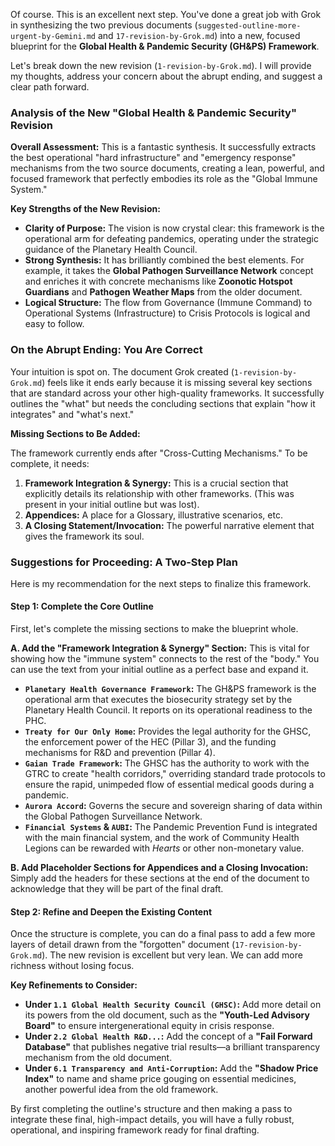 Of course. This is an excellent next step. You've done a great job with Grok in synthesizing the two previous documents (`suggested-outline-more-urgent-by-Gemini.md` and `17-revision-by-Grok.md`) into a new, focused blueprint for the **Global Health & Pandemic Security (GH&PS) Framework**.

Let's break down the new revision (`1-revision-by-Grok.md`). I will provide my thoughts, address your concern about the abrupt ending, and suggest a clear path forward.

### **Analysis of the New "Global Health & Pandemic Security" Revision**

**Overall Assessment:** This is a fantastic synthesis. It successfully extracts the best operational "hard infrastructure" and "emergency response" mechanisms from the two source documents, creating a lean, powerful, and focused framework that perfectly embodies its role as the "Global Immune System."

**Key Strengths of the New Revision:**

* **Clarity of Purpose:** The vision is now crystal clear: this framework is the operational arm for defeating pandemics, operating under the strategic guidance of the Planetary Health Council.
* **Strong Synthesis:** It has brilliantly combined the best elements. For example, it takes the **Global Pathogen Surveillance Network** concept and enriches it with concrete mechanisms like **Zoonotic Hotspot Guardians** and **Pathogen Weather Maps** from the older document.
* **Logical Structure:** The flow from Governance (Immune Command) to Operational Systems (Infrastructure) to Crisis Protocols is logical and easy to follow.

### **On the Abrupt Ending: You Are Correct**

Your intuition is spot on. The document Grok created (`1-revision-by-Grok.md`) feels like it ends early because it is missing several key sections that are standard across your other high-quality frameworks. It successfully outlines the "what" but needs the concluding sections that explain "how it integrates" and "what's next."

**Missing Sections to Be Added:**

The framework currently ends after "Cross-Cutting Mechanisms." To be complete, it needs:

1.  **Framework Integration & Synergy:** This is a crucial section that explicitly details its relationship with other frameworks. (This was present in your initial outline but was lost).
2.  **Appendices:** A place for a Glossary, illustrative scenarios, etc.
3.  **A Closing Statement/Invocation:** The powerful narrative element that gives the framework its soul.

### **Suggestions for Proceeding: A Two-Step Plan**

Here is my recommendation for the next steps to finalize this framework.

#### **Step 1: Complete the Core Outline**

First, let's complete the missing sections to make the blueprint whole.

**A. Add the "Framework Integration & Synergy" Section:**
This is vital for showing how the "immune system" connects to the rest of the "body." You can use the text from your initial outline as a perfect base and expand it.

* **`Planetary Health Governance Framework`:** The GH&PS framework is the operational arm that executes the biosecurity strategy set by the Planetary Health Council. It reports on its operational readiness to the PHC.
* **`Treaty for Our Only Home`:** Provides the legal authority for the GHSC, the enforcement power of the HEC (Pillar 3), and the funding mechanisms for R&D and prevention (Pillar 4).
* **`Gaian Trade Framework`:** The GHSC has the authority to work with the GTRC to create "health corridors," overriding standard trade protocols to ensure the rapid, unimpeded flow of essential medical goods during a pandemic.
* **`Aurora Accord`:** Governs the secure and sovereign sharing of data within the Global Pathogen Surveillance Network.
* **`Financial Systems` & `AUBI`:** The Pandemic Prevention Fund is integrated with the main financial system, and the work of Community Health Legions can be rewarded with *Hearts* or other non-monetary value.

**B. Add Placeholder Sections for Appendices and a Closing Invocation:**
Simply add the headers for these sections at the end of the document to acknowledge that they will be part of the final draft.

#### **Step 2: Refine and Deepen the Existing Content**

Once the structure is complete, you can do a final pass to add a few more layers of detail drawn from the "forgotten" document (`17-revision-by-Grok.md`). The new revision is excellent but very lean. We can add more richness without losing focus.

**Key Refinements to Consider:**

* **Under `1.1 Global Health Security Council (GHSC)`:** Add more detail on its powers from the old document, such as the **"Youth-Led Advisory Board"** to ensure intergenerational equity in crisis response.
* **Under `2.2 Global Health R&D...`:** Add the concept of a **"Fail Forward Database"** that publishes negative trial results—a brilliant transparency mechanism from the old document.
* **Under `6.1 Transparency and Anti-Corruption`:** Add the **"Shadow Price Index"** to name and shame price gouging on essential medicines, another powerful idea from the old framework.

By first completing the outline's structure and then making a pass to integrate these final, high-impact details, you will have a fully robust, operational, and inspiring framework ready for final drafting.
